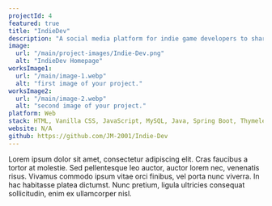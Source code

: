 ```yaml
---
projectId: 4
featured: true
title: "IndieDev"
description: "A social media platform for indie game developers to share their projects and collaborate with other developers. Users can create an account, create posts, and comment on other posts. Admins can delete posts and comments."
image:
  url: "/main/project-images/Indie-Dev.png"
  alt: "IndieDev Homepage"
worksImage1:
  url: "/main/image-1.webp"
  alt: "first image of your project."
worksImage2:
  url: "/main/image-2.webp"
  alt: "second image of your project."
platform: Web
stack: HTML, Vanilla CSS, JavaScript, MySQL, Java, Spring Boot, Thymeleaf
website: N/A
github: https://github.com/JM-2001/Indie-Dev
---
```


Lorem ipsum dolor sit amet, consectetur adipiscing elit. Cras faucibus a tortor at molestie. Sed pellentesque leo auctor, auctor lorem nec, venenatis risus. Vivamus commodo ipsum vitae orci finibus, vel porta nunc viverra. In hac habitasse platea dictumst. Nunc pretium, ligula ultricies consequat sollicitudin, enim ex ullamcorper nisl.
